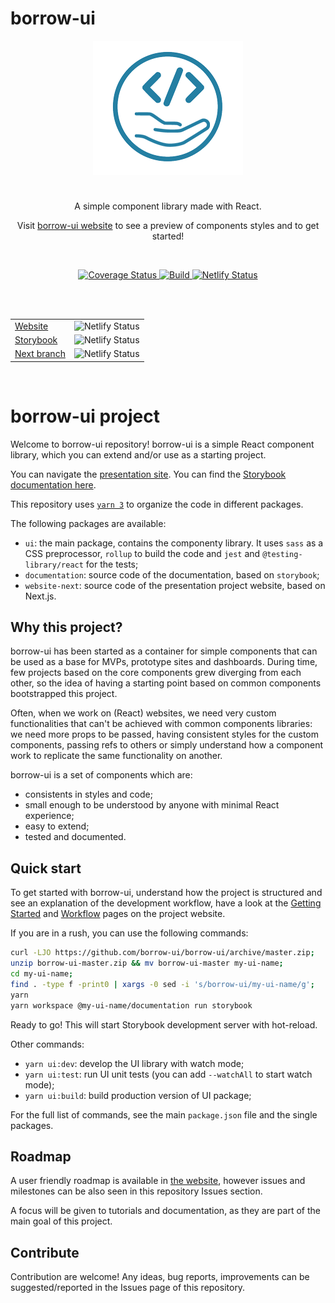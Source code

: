 # borrow-ui

<p align="center" style="padding: 10px; background-color: white; margin-right: auto; margin-left: auto; width: 220px; margin-bottom: 10px;">
  <img src="./assets/images/logo-color-192.png" height="192"/>
</p>

<br />

<p align="center">
    A simple component library made with React.
</p>
<p align="center">
  Visit <a href="https://www.borrow-ui.dev/">borrow-ui website</a> to see a preview of components styles and to get started!
</p>

<br />

<p align="center">
    <a href="https://coveralls.io/github/borrow-ui/borrow-ui">
        <img
            src="https://coveralls.io/repos/github/borrow-ui/borrow-ui/badge.svg" alt="Coverage Status"
        />
    </a>
    <a href="https://app.travis-ci.com/github/borrow-ui/borrow-ui">
        <img
            src="https://app.travis-ci.com/borrow-ui/borrow-ui.svg?branch=master" alt="Build"
        />
    </a>
    <a href="https://badge.fury.io/js/@borrow-ui%2Fui">
        <img
            src="https://badge.fury.io/js/@borrow-ui%2Fui.svg" alt="Netlify Status"
        />
    </a>
</p>

<br />
<br />

<div align="center">
    <table>
        <tr>
            <td>
                <a href="https://www.borrow-ui.dev/">Website</a>
            </td>
            <td>
                <img
                    src="https://api.netlify.com/api/v1/badges/b864dbfe-a246-474b-9ee9-a036cb13423e/deploy-status" alt="Netlify Status"
                />
            </td>
        </tr>
        <tr>
            <td>
            <a href="https://docs.borrow-ui.dev/">Storybook</a>
            </td>
            <td>
                <img
                    src="https://api.netlify.com/api/v1/badges/b8ed96f0-009b-4325-a5a2-a1026b2b4fc8/deploy-status" alt="Netlify Status"
                />
            </td>
        </tr>
        <tr>
            <td>
                <a href="https://next.borrow-ui.dev/">Next branch</a>
            </td>
            <td>
                <img
                    src="https://api.netlify.com/api/v1/badges/4f38958f-a89c-40dc-bf1e-863251a1689a/deploy-status" alt="Netlify Status"
                />
            </td>
        </tr>
    </table>
</div>

<br />

# borrow-ui project

Welcome to borrow-ui repository! borrow-ui is a simple React component library, which you can extend and/or use as a starting project.

You can navigate the [presentation site](https://www.borrow-ui.dev/).
You can find the [Storybook documentation here](https://docs.borrow-ui.dev/).

This repository uses [`yarn 3`](https://yarnpkg.com/) to organize the code in different packages.

The following packages are available:

- `ui`: the main package, contains the componenty library. It uses `sass` as a CSS preprocessor, `rollup` to build the code and `jest` and `@testing-library/react` for the tests;
- `documentation`: source code of the documentation, based on `storybook`;
- `website-next`: source code of the presentation project website, based on Next.js.

## Why this project?

borrow-ui has been started as a container for simple components that can be used as a base for MVPs, prototype sites and dashboards.
During time, few projects based on the core components grew diverging from each other, so the idea of having a starting point based on common components bootstrapped this project.

Often, when we work on (React) websites, we need very custom functionalities that can't be achieved with common components libraries: we need more props to be passed, having consistent styles for the custom components, passing refs to others or simply understand how a component work to replicate the same functionality on another.

borrow-ui is a set of components which are:

- consistents in styles and code;
- small enough to be understood by anyone with minimal React experience;
- easy to extend;
- tested and documented.

## Quick start

To get started with borrow-ui, understand how the project is structured and see an explanation of the development workflow, have a look at the
[Getting Started](https://www.borrow-ui.dev/getting-started/getting-started) and
[Workflow](https://www.borrow-ui.dev/workflow) pages on the project website.

If you are in a rush, you can use the following commands:

```bash
curl -LJO https://github.com/borrow-ui/borrow-ui/archive/master.zip;
unzip borrow-ui-master.zip && mv borrow-ui-master my-ui-name;
cd my-ui-name;
find . -type f -print0 | xargs -0 sed -i 's/borrow-ui/my-ui-name/g';
yarn
yarn workspace @my-ui-name/documentation run storybook
```

Ready to go! This will start Storybook development server with hot-reload.

Other commands:

- `yarn ui:dev`: develop the UI library with watch mode;
- `yarn ui:test`: run UI unit tests (you can add `--watchAll` to start watch mode);
- `yarn ui:build`: build production version of UI package;

For the full list of commands, see the main `package.json` file and the single packages.

## Roadmap

A user friendly roadmap is available in [the website](https://www.borrow-ui.dev/roadmap), however issues and milestones can be also seen in this repository Issues section.

A focus will be given to tutorials and documentation, as they are part of the main goal of this project.

## Contribute

Contribution are welcome! Any ideas, bug reports, improvements can be suggested/reported in the Issues page of this repository.
